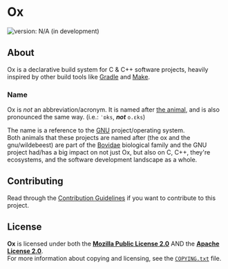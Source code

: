 <!--
  Copyright (c) 2023 Michael Federczuk
  SPDX-License-Identifier: CC-BY-SA-4.0
-->

# Ox #

[version_shield]: https://img.shields.io/badge/version-N%2FA_(in_development)-important.svg
![version: N/A (in development)][version_shield]

## About ##

Ox is a declarative build system for C & C++ software projects,
heavily inspired by other build tools like [Gradle] and [Make].

[Gradle]: <https://gradle.org> "Gradle Build Tool"
[Make]: <https://en.wikipedia.org/wiki/Make_(software)> "Make (software) - Wikipedia"

### Name ###

Ox is *not* an abbreviation/acronym.
It is named after [the animal][wikipedia_ox], and is also pronounced the same way. (i.e.: `ˈɒks`, ***not*** `o.ɛks`)

The name is a reference to the [GNU] project/operating system.  
Both animals that these projects are named after (the ox and the gnu/wildebeest) are part of
the [Bovidae] biological family and the GNU project had/has a big impact on not just Ox, but also on C, C++,
they're ecosystems, and the software development landscape as a whole.

[wikipedia_ox]: <https://en.wikipedia.org/wiki/Ox> "Ox - Wikipedia"
[GNU]: <https://www.gnu.org> "The GNU Operating System and the Free Software Movement"
[Bovidae]: <https://en.wikipedia.org/wiki/Bovidae> "Bovidae - Wikipedia"

## Contributing ##

Read through the [Contribution Guidelines](CONTRIBUTING.md) if you want to contribute to this project.

## License ##

**Ox** is licensed under both the [**Mozilla Public License 2.0**](LICENSES/MPL-2.0.txt) AND
the [**Apache License 2.0**](LICENSES/Apache-2.0.txt).  
For more information about copying and licensing, see the [`COPYING.txt`](COPYING.txt) file.

